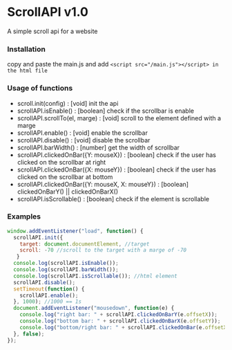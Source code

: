 # ScrollAPI v1.0
A simple scroll api for a website

### Installation
  copy and paste the main.js and add `<script src="/main.js"></script> in the html file`
  
### Usage of functions
  * scroll.init(config) : [void] init the api
  * scrollAPI.isEnable() : [boolean] check if the scrollbar is enable
  * scrollAPI.scrollTo(el, marge) : [void] scroll to the element defined with a marge
  * scrollAPI.enable() : [void] enable the scrollbar
  * scrollAPI.disable() : [void] disable the scrollbar
  * scrollAPI.barWidth() : [number] get the width of scrollbar
  * scrollAPI.clickedOnBar({Y: mouseX}) : [boolean] check if the user has clicked on the scrollbar at right
  * scrollAPI.clickedOnBar({X: mouseY}) : [boolean] check if the user has clicked on the scrollbar at bottom
  * scrollAPI.clickedOnBar({Y: mouseX, X: mouseY}) : [boolean] clickedOnBarY() || clickedOnBarX()
  * scrollAPI.isScrollable() : [boolean] check if the element is scrollable
  
### Examples
  ```javascript
  window.addEventListener("load", function() {
    scrollAPI.init({
      target: document.documentElement, //target
      scroll: -70 //scroll to the target with a marge of -70
     }
    console.log(scrollAPI.isEnable());
    console.log(scrollAPI.barWidth());
    console.log(scrollAPI.isScrollable()); //html element
    scrollAPI.disable();
    setTimeout(function() {
      scrollAPI.enable();
    }, 1000); //1000 == 1s
    document.addEventListener("mousedown", function(e) {
      console.log("right bar: " + scrollAPI.clickedOnBarY(e.offsetX));
      console.log("bottom bar: " + scrollAPI.clickedOnBarX(e.offsetY));
      console.log("bottom/right bar: " + scrollAPI.clickedOnBar(e.offsetX, e.offsetY));
    }, false);
  });
  ```
